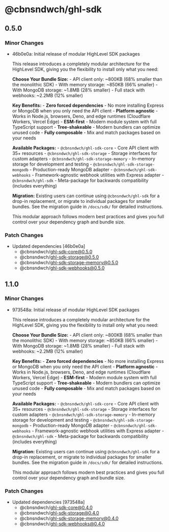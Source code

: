 # @cbnsndwch/ghl-sdk

## 0.5.0

### Minor Changes

- 46b0e0a: Initial release of modular HighLevel SDK packages

    This release introduces a completely modular architecture for the HighLevel SDK, giving you the flexibility to install only what you need:

    **Choose Your Bundle Size:**
      - API client only: ~800KB (68% smaller than the monolithic SDK)
      - With memory storage: ~850KB (66% smaller)
      - With MongoDB storage: ~1.8MB (28% smaller)
      - Full stack with webhooks: ~2.2MB (12% smaller)

    **Key Benefits:**
      - **Zero forced dependencies** - No more installing Express or MongoDB when you only need the API client
      - **Platform agnostic** - Works in Node.js, browsers, Deno, and edge runtimes (Cloudflare Workers, Vercel Edge)
      - **ESM-first** - Modern module system with full TypeScript support
      - **Tree-shakeable** - Modern bundlers can optimize unused code
      - **Fully composable** - Mix and match packages based on your needs

    **Available Packages:**
      - `@cbnsndwch/ghl-sdk-core` - Core API client with 35+ resources
      - `@cbnsndwch/ghl-sdk-storage` - Storage interfaces for custom adapters
      - `@cbnsndwch/ghl-sdk-storage-memory` - In-memory storage for development and testing
      - `@cbnsndwch/ghl-sdk-storage-mongodb` - Production-ready MongoDB adapter
      - `@cbnsndwch/ghl-sdk-webhooks` - Framework-agnostic webhook utilities with Express adapter
      - `@cbnsndwch/ghl-sdk` - Meta-package for backwards compatibility (includes everything)

    **Migration:** Existing users can continue using `@cbnsndwch/ghl-sdk` for a drop-in replacement, or migrate to individual packages for smaller bundles. See the migration guide in `/docs/sdk/` for detailed instructions.

    This modular approach follows modern best practices and gives you full control over your dependency graph and bundle size.

### Patch Changes

- Updated dependencies [46b0e0a]
  - @cbnsndwch/ghl-sdk-core@0.5.0
  - @cbnsndwch/ghl-sdk-storage@0.5.0
  - @cbnsndwch/ghl-sdk-storage-memory@0.5.0
  - @cbnsndwch/ghl-sdk-webhooks@0.5.0

## 1.1.0

### Minor Changes

- 973548a: Initial release of modular HighLevel SDK packages

    This release introduces a completely modular architecture for the HighLevel SDK, giving you the flexibility to install only what you need:

    **Choose Your Bundle Size:**
      - API client only: ~800KB (68% smaller than the monolithic SDK)
      - With memory storage: ~850KB (66% smaller)
      - With MongoDB storage: ~1.8MB (28% smaller)
      - Full stack with webhooks: ~2.2MB (12% smaller)

    **Key Benefits:**
      - **Zero forced dependencies** - No more installing Express or MongoDB when you only need the API client
      - **Platform agnostic** - Works in Node.js, browsers, Deno, and edge runtimes (Cloudflare Workers, Vercel Edge)
      - **ESM-first** - Modern module system with full TypeScript support
      - **Tree-shakeable** - Modern bundlers can optimize unused code
      - **Fully composable** - Mix and match packages based on your needs

    **Available Packages:**
      - `@cbnsndwch/ghl-sdk-core` - Core API client with 35+ resources
      - `@cbnsndwch/ghl-sdk-storage` - Storage interfaces for custom adapters
      - `@cbnsndwch/ghl-sdk-storage-memory` - In-memory storage for development and testing
      - `@cbnsndwch/ghl-sdk-storage-mongodb` - Production-ready MongoDB adapter
      - `@cbnsndwch/ghl-sdk-webhooks` - Framework-agnostic webhook utilities with Express adapter
      - `@cbnsndwch/ghl-sdk` - Meta-package for backwards compatibility (includes everything)

    **Migration:** Existing users can continue using `@cbnsndwch/ghl-sdk` for a drop-in replacement, or migrate to individual packages for smaller bundles. See the migration guide in `/docs/sdk/` for detailed instructions.

    This modular approach follows modern best practices and gives you full control over your dependency graph and bundle size.

### Patch Changes

- Updated dependencies [973548a]
  - @cbnsndwch/ghl-sdk-core@0.4.0
  - @cbnsndwch/ghl-sdk-storage@0.4.0
  - @cbnsndwch/ghl-sdk-storage-memory@0.4.0
  - @cbnsndwch/ghl-sdk-webhooks@0.4.0
